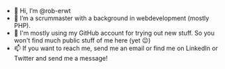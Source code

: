 - 👋 Hi, I’m @rob-erwt
- 👀 I’m a scrummaster with a background in webdevelopment (mostly PHP). 
- 🌱 I'm mostly using my GitHub account for trying out new stuff. So you won't find much public stuff of me here (yet 😉)
- 📫 If you want to reach me, send me an email or find me on LinkedIn or Twitter and send me a message!

<!---
rob-erwt/rob-erwt is a ✨ special ✨ repository because its `README.md` (this file) appears on your GitHub profile.
You can click the Preview link to take a look at your changes.
--->

